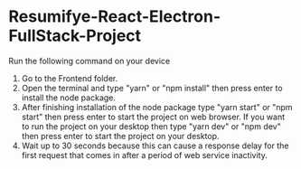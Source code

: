 # Resumifye-React-Electron-FullStack-Project
 Run the following command on your device
 1. Go to the Frontend folder.
 2. Open the terminal and type "yarn" or "npm install" then press enter to install the node package.
 3. After finishing installation of the node package type "yarn start" or "npm start" then press enter to start the project on web browser. If you want to run the project on your desktop then type "yarn dev" or "npm dev" then press enter to start the project on your desktop.
 4. Wait up to 30 seconds because this can cause a response delay for the first request that comes in after a period of web service inactivity.
